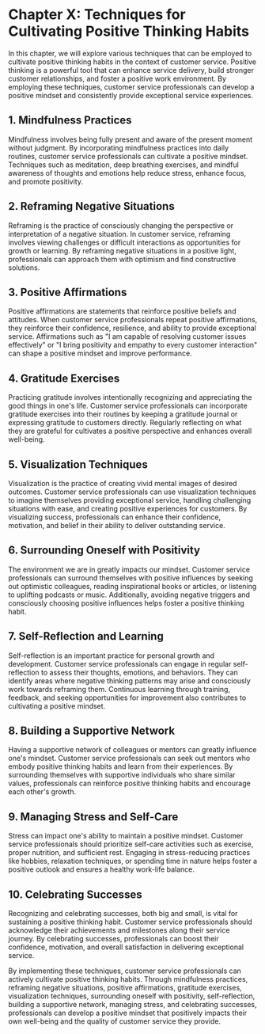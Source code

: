 Chapter X: Techniques for Cultivating Positive Thinking Habits
==============================================================

In this chapter, we will explore various techniques that can be employed to cultivate positive thinking habits in the context of customer service. Positive thinking is a powerful tool that can enhance service delivery, build stronger customer relationships, and foster a positive work environment. By employing these techniques, customer service professionals can develop a positive mindset and consistently provide exceptional service experiences.

**1. Mindfulness Practices**
----------------------------

Mindfulness involves being fully present and aware of the present moment without judgment. By incorporating mindfulness practices into daily routines, customer service professionals can cultivate a positive mindset. Techniques such as meditation, deep breathing exercises, and mindful awareness of thoughts and emotions help reduce stress, enhance focus, and promote positivity.

**2. Reframing Negative Situations**
------------------------------------

Reframing is the practice of consciously changing the perspective or interpretation of a negative situation. In customer service, reframing involves viewing challenges or difficult interactions as opportunities for growth or learning. By reframing negative situations in a positive light, professionals can approach them with optimism and find constructive solutions.

**3. Positive Affirmations**
----------------------------

Positive affirmations are statements that reinforce positive beliefs and attitudes. When customer service professionals repeat positive affirmations, they reinforce their confidence, resilience, and ability to provide exceptional service. Affirmations such as "I am capable of resolving customer issues effectively" or "I bring positivity and empathy to every customer interaction" can shape a positive mindset and improve performance.

**4. Gratitude Exercises**
--------------------------

Practicing gratitude involves intentionally recognizing and appreciating the good things in one's life. Customer service professionals can incorporate gratitude exercises into their routines by keeping a gratitude journal or expressing gratitude to customers directly. Regularly reflecting on what they are grateful for cultivates a positive perspective and enhances overall well-being.

**5. Visualization Techniques**
-------------------------------

Visualization is the practice of creating vivid mental images of desired outcomes. Customer service professionals can use visualization techniques to imagine themselves providing exceptional service, handling challenging situations with ease, and creating positive experiences for customers. By visualizing success, professionals can enhance their confidence, motivation, and belief in their ability to deliver outstanding service.

**6. Surrounding Oneself with Positivity**
------------------------------------------

The environment we are in greatly impacts our mindset. Customer service professionals can surround themselves with positive influences by seeking out optimistic colleagues, reading inspirational books or articles, or listening to uplifting podcasts or music. Additionally, avoiding negative triggers and consciously choosing positive influences helps foster a positive thinking habit.

**7. Self-Reflection and Learning**
-----------------------------------

Self-reflection is an important practice for personal growth and development. Customer service professionals can engage in regular self-reflection to assess their thoughts, emotions, and behaviors. They can identify areas where negative thinking patterns may arise and consciously work towards reframing them. Continuous learning through training, feedback, and seeking opportunities for improvement also contributes to cultivating a positive mindset.

**8. Building a Supportive Network**
------------------------------------

Having a supportive network of colleagues or mentors can greatly influence one's mindset. Customer service professionals can seek out mentors who embody positive thinking habits and learn from their experiences. By surrounding themselves with supportive individuals who share similar values, professionals can reinforce positive thinking habits and encourage each other's growth.

**9. Managing Stress and Self-Care**
------------------------------------

Stress can impact one's ability to maintain a positive mindset. Customer service professionals should prioritize self-care activities such as exercise, proper nutrition, and sufficient rest. Engaging in stress-reducing practices like hobbies, relaxation techniques, or spending time in nature helps foster a positive outlook and ensures a healthy work-life balance.

**10. Celebrating Successes**
-----------------------------

Recognizing and celebrating successes, both big and small, is vital for sustaining a positive thinking habit. Customer service professionals should acknowledge their achievements and milestones along their service journey. By celebrating successes, professionals can boost their confidence, motivation, and overall satisfaction in delivering exceptional service.

By implementing these techniques, customer service professionals can actively cultivate positive thinking habits. Through mindfulness practices, reframing negative situations, positive affirmations, gratitude exercises, visualization techniques, surrounding oneself with positivity, self-reflection, building a supportive network, managing stress, and celebrating successes, professionals can develop a positive mindset that positively impacts their own well-being and the quality of customer service they provide.
